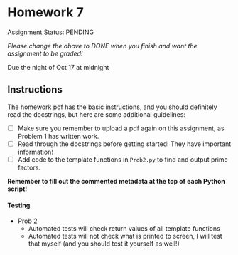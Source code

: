 # Homework 7

Assignment Status: PENDING

_Please change the above to DONE when you finish and want the assignment to be graded!_

Due the night of Oct 17 at midnight


## Instructions
The homework pdf has the basic instructions, and you should definitely read the docstrings, but here are some additional guidelines:
 - [ ] Make sure you remember to upload a pdf again on this assignment, as Problem 1 has written work.
 - [ ] Read through the docstrings before getting started! They have important information!
 - [ ] Add code to the template functions in `Prob2.py` to find and output prime factors.

__Remember to fill out the commented metadata at the top of each Python script!__

#### Testing
 - Prob 2
 	- Automated tests will check return values of all template functions
	- Automated tests will not check what is printed to screen, I will test
	that myself (and you should test it yourself as well!)
